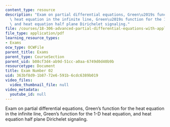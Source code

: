 ```yaml
---
content_type: resource
description: "Exam on partial differential equations, Green\u2019s function for the\
  \ heat equation in the infinite line, Green\u2019s function for the 1-D heat equation,\
  \ and heat equation half plane Dirichelet signaling."
file: /courses/18-306-advanced-partial-differential-equations-with-applications-fall-2009/363bf8d91b8772e6591b6cdc6389b019_MIT18_306f09_exam02.pdf
file_type: application/pdf
learning_resource_types:
- Exams
ocw_type: OCWFile
parent_title: Exams
parent_type: CourseSection
parent_uid: b08cf3d4-ab9d-51cc-a0aa-6749d0d40b9b
resourcetype: Document
title: Exam Number 02
uid: 363bf8d9-1b87-72e6-591b-6cdc6389b019
video_files:
  video_thumbnail_file: null
video_metadata:
  youtube_id: null
---
```

Exam on partial differential equations, Green’s function for the heat equation in the infinite line, Green’s function for the 1-D heat equation, and heat equation half plane Dirichelet signaling.

